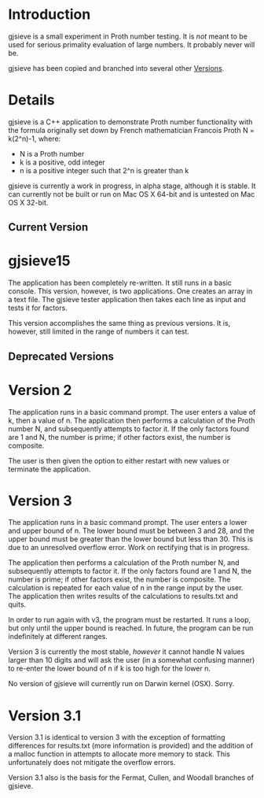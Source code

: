 # Introduction #

gjsieve is a small experiment in Proth number testing. It is _not_ meant to be used for serious primality evaluation of large numbers. It probably never will be.

gjsieve has been copied and branched into several other [Versions](Versions.md).

# Details #

gjsieve is a C++ application to demonstrate Proth number functionality with the formula originally set down by French mathematician Francois Proth N = k(2^n)-1, where:

  * N is a Proth number
  * k is a positive, odd integer
  * n is a positive integer such that 2^n is greater than k

gjsieve is currently a work in progress, in alpha stage, although it is stable. It can currently not be built or run on Mac OS X 64-bit and is untested on Mac OS X 32-bit.

## Current Version ##

# gjsieve15 #

The application has been completely re-written. It still runs in a basic console. This version, however, is two applications. One creates an array in a text file. The gjsieve tester application then takes each line as input and tests it for factors.

This version accomplishes the same thing as previous versions. It is, however, still limited in the range of numbers it can test.


## Deprecated Versions ##

# Version 2 #

The application runs in a basic command prompt. The user enters a value of k, then a value of n. The application then performs a calculation of the Proth number N, and subsequently attempts to factor it. If the only factors found are 1 and N, the number is prime; if other factors exist, the number is composite.

The user is then given the option to either restart with new values or terminate the application.

# Version 3 #

The application runs in a basic command prompt. The user enters a lower and upper bound of n. The lower bound must be between 3 and 28, and the upper bound must be greater than the lower bound but less than 30. This is due to an unresolved overflow error. Work on rectifying that is in progress.

The application then performs a calculation of the Proth number N, and subsequently attempts to factor it. If the only factors found are 1 and N, the number is prime; if other factors exist, the number is composite. The calculation is repeated for each value of n in the range input by the user. The application then writes results of the calculations to results.txt and quits.

In order to run again with v3, the program must be restarted. It runs a loop, but only until the upper bound is reached. In future, the program can be run indefinitely at different ranges.

Version 3 is currently the most stable, _however_ it cannot handle N values larger than 10 digits and will ask the user (in a somewhat confusing manner) to re-enter the lower bound of n if k is too high for the lower n.

No version of gjsieve will currently run on Darwin kernel (OSX). Sorry.

# Version 3.1 #

Version 3.1 is identical to version 3 with the exception of formatting differences for results.txt (more information is provided) and the addition of a malloc function in attempts to allocate more memory to stack. This unfortunately does not mitigate the overflow errors.

Version 3.1 also is the basis for the Fermat, Cullen, and Woodall branches of gjsieve.